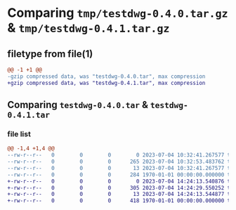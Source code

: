 # Comparing `tmp/testdwg-0.4.0.tar.gz` & `tmp/testdwg-0.4.1.tar.gz`

## filetype from file(1)

```diff
@@ -1 +1 @@
-gzip compressed data, was "testdwg-0.4.0.tar", max compression
+gzip compressed data, was "testdwg-0.4.1.tar", max compression
```

## Comparing `testdwg-0.4.0.tar` & `testdwg-0.4.1.tar`

### file list

```diff
@@ -1,4 +1,4 @@
--rw-r--r--   0        0        0        0 2023-07-04 10:32:41.267577 testdwg-0.4.0/README.md
--rw-r--r--   0        0        0      265 2023-07-04 10:32:53.483762 testdwg-0.4.0/pyproject.toml
--rw-r--r--   0        0        0       13 2023-07-04 10:32:41.267577 testdwg-0.4.0/testdwg/__init__.py
--rw-r--r--   0        0        0      284 1970-01-01 00:00:00.000000 testdwg-0.4.0/PKG-INFO
+-rw-r--r--   0        0        0        0 2023-07-04 14:24:13.540876 testdwg-0.4.1/README.md
+-rw-r--r--   0        0        0      305 2023-07-04 14:24:29.550252 testdwg-0.4.1/pyproject.toml
+-rw-r--r--   0        0        0       13 2023-07-04 14:24:13.544877 testdwg-0.4.1/testdwg/__init__.py
+-rw-r--r--   0        0        0      418 1970-01-01 00:00:00.000000 testdwg-0.4.1/PKG-INFO
```

